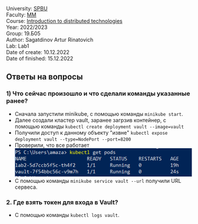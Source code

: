 University: [SPBU](https://spbu.ru/)  
Faculty: [MM](https://math.spbu.ru/rus/)  
Course: [Introduction to distributed technologies](https://github.com/itmo-ict-faculty/introduction-to-distributed-technologies)  
Year: 2022/2023  
Group: 19.Б05  
Author: Sagatdinov Artur Rinatovich  
Lab: Lab1  
Date of create: 10.12.2022  
Date of finished: 15.12.2022  

## Ответы на вопросы  
  
### 1) Что сейчас произошло и что сделали команды указанные ранее? 
- Сначала запустили minikube, с помощью команды `minikube start`.
- Далее создали кластер vault, заранее загрзив контейнер, с помощью команды `kubectl create deployment vault --image=vault`
- Получили доступ к данному объекту "извне" `kubectl expose deployment vault --type=NodePort --port=8200`
- Проверили, что все работает 
![image1](./images/image2.png)
- С помощью команды `minikube service vault --url` получили URL сервеса.

### 2. Где взять токен для входа в Vault?
- С помощью команды `kubectl logs vault`.
